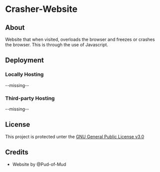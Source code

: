 # Crasher-Website
## About
Website that when visited, overloads the browser and freezes or crashes the browser.
This is through the use of Javascript.

## Deployment
### Locally Hosting
--missing--

### Third-party Hosting
--missing--

## License
This project is protected unter the [GNU General Public License v3.0](https://github.com/Pud-of-Mud/Crasher-Website/blob/main/LICENSE)

## Credits
 - Website by @Pud-of-Mud

